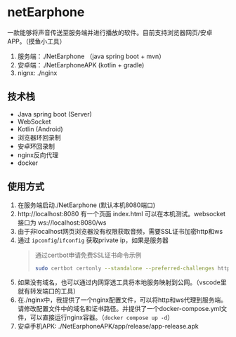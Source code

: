 # netEarphone

一款能够将声音传送至服务端并进行播放的软件。目前支持浏览器网页/安卓APP。（摸鱼小工具）

1. 服务端：./NetEarphone （java spring boot + mvn）
2. 安卓端：./NetEarphoneAPK (kotlin + gradle)
3. nignx: ./nginx

## 技术栈

* Java spring boot (Server)
* WebSocket
* Kotlin (Android)
* 浏览器环回录制
* 安卓环回录制
* nginx反向代理
* docker

## 使用方式

1. 在服务端启动./NetEarphone (默认本机8080端口)
2. http://localhost:8080 有一个页面  index.html 可以在本机测试。websocket接口为 ws://localhost:8080/ws
3. 由于非localhost网页浏览器没有权限获取音频，需要SSL证书加密http和ws
4. 通过 `ipconfig`/`ifconfig` 获取private ip，如果是服务器
    > 通过certbot申请免费SSL证书命令示例
    > ```bash
    > sudo certbot certonly --standalone --preferred-challenges http --agree-tos --register-unsafely-without-email -d example.com
    > ```
5. 如果没有域名，也可以通过内网穿透工具将本地服务映射到公网。（vscode里就有转发端口的工具）
6. 在./nginx中，我提供了一个nginx配置文件，可以将http和ws代理到服务端。请修改配置文件中的域名和证书路径。并提供了一个docker-compose.yml文件，可以直接运行nginx容器。（`docker compose up -d`）
6. 安卓手机APK: ./NetEarphoneAPK/app/release/app-release.apk
